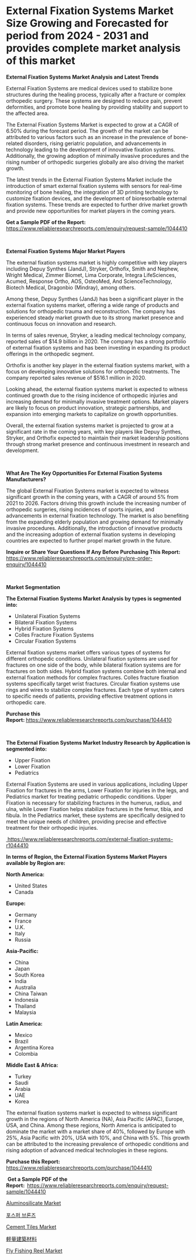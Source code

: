 <p><h1>External Fixation Systems Market Size Growing and Forecasted for period from 2024 - 2031 and provides complete market analysis of this market</h1></p><p><strong>External Fixation Systems Market Analysis and Latest Trends</strong></p>
<p><p>External Fixation Systems are medical devices used to stabilize bone structures during the healing process, typically after a fracture or complex orthopedic surgery. These systems are designed to reduce pain, prevent deformities, and promote bone healing by providing stability and support to the affected area.</p><p>The External Fixation Systems Market is expected to grow at a CAGR of 6.50% during the forecast period. The growth of the market can be attributed to various factors such as an increase in the prevalence of bone-related disorders, rising geriatric population, and advancements in technology leading to the development of innovative fixation systems. Additionally, the growing adoption of minimally invasive procedures and the rising number of orthopedic surgeries globally are also driving the market growth.</p><p>The latest trends in the External Fixation Systems Market include the introduction of smart external fixation systems with sensors for real-time monitoring of bone healing, the integration of 3D printing technology to customize fixation devices, and the development of bioresorbable external fixation systems. These trends are expected to further drive market growth and provide new opportunities for market players in the coming years.</p></p>
<p><strong>Get a Sample PDF of the Report:&nbsp;</strong> <a href="https://www.reliableresearchreports.com/enquiry/request-sample/1044410">https://www.reliableresearchreports.com/enquiry/request-sample/1044410</a></p>
<p>&nbsp;</p>
<p><strong>External Fixation Systems Major Market Players</strong></p>
<p><p>The external fixation systems market is highly competitive with key players including Depuy Synthes (JandJ), Stryker, Orthofix, Smith and Nephew, Wright Medical, Zimmer Biomet, Lima Corporate, Integra LifeSciences, Acumed, Response Ortho, AOS, OsteoMed, And ScienceTechnology, Biotech Medical, Dragonbio (Mindray), among others. </p><p>Among these, Depuy Synthes (JandJ) has been a significant player in the external fixation systems market, offering a wide range of products and solutions for orthopedic trauma and reconstruction. The company has experienced steady market growth due to its strong market presence and continuous focus on innovation and research.</p><p>In terms of sales revenue, Stryker, a leading medical technology company, reported sales of $14.9 billion in 2020. The company has a strong portfolio of external fixation systems and has been investing in expanding its product offerings in the orthopedic segment.</p><p>Orthofix is another key player in the external fixation systems market, with a focus on developing innovative solutions for orthopedic treatments. The company reported sales revenue of $516.1 million in 2020.</p><p>Looking ahead, the external fixation systems market is expected to witness continued growth due to the rising incidence of orthopedic injuries and increasing demand for minimally invasive treatment options. Market players are likely to focus on product innovation, strategic partnerships, and expansion into emerging markets to capitalize on growth opportunities.</p><p>Overall, the external fixation systems market is projected to grow at a significant rate in the coming years, with key players like Depuy Synthes, Stryker, and Orthofix expected to maintain their market leadership positions through strong market presence and continuous investment in research and development.</p></p>
<p>&nbsp;</p>
<p><strong>What Are The Key Opportunities For External Fixation Systems Manufacturers?</strong></p>
<p><p>The global External Fixation Systems market is expected to witness significant growth in the coming years, with a CAGR of around 5% from 2021 to 2026. Factors driving this growth include the increasing number of orthopedic surgeries, rising incidences of sports injuries, and advancements in external fixation technology. The market is also benefiting from the expanding elderly population and growing demand for minimally invasive procedures. Additionally, the introduction of innovative products and the increasing adoption of external fixation systems in developing countries are expected to further propel market growth in the future.</p></p>
<p><strong>Inquire or Share Your Questions If Any Before Purchasing This Report:</strong> <a href="https://www.reliableresearchreports.com/enquiry/pre-order-enquiry/1044410">https://www.reliableresearchreports.com/enquiry/pre-order-enquiry/1044410</a></p>
<p>&nbsp;</p>
<p><strong>Market Segmentation</strong></p>
<p><strong>The External Fixation Systems Market Analysis by types is segmented into:</strong></p>
<p><ul><li>Unilateral Fixation Systems</li><li>Bilateral Fixation Systems</li><li>Hybrid Fixation Systems</li><li>Colles Fracture Fixation Systems</li><li>Circular Fixation Systems</li></ul></p>
<p><p>External fixation systems market offers various types of systems for different orthopedic conditions. Unilateral fixation systems are used for fractures on one side of the body, while bilateral fixation systems are for fractures on both sides. Hybrid fixation systems combine both internal and external fixation methods for complex fractures. Colles fracture fixation systems specifically target wrist fractures. Circular fixation systems use rings and wires to stabilize complex fractures. Each type of system caters to specific needs of patients, providing effective treatment options in orthopedic care.</p></p>
<p><strong>Purchase this Report:&nbsp;</strong><a href="https://www.reliableresearchreports.com/purchase/1044410">https://www.reliableresearchreports.com/purchase/1044410</a></p>
<p>&nbsp;</p>
<p><strong>The External Fixation Systems Market Industry Research by Application is segmented into:</strong></p>
<p><ul><li>Upper Fixation</li><li>Lower Fixation</li><li>Pediatrics</li></ul></p>
<p><p>External Fixation Systems are used in various applications, including Upper Fixation for fractures in the arms, Lower Fixation for injuries in the legs, and Pediatrics market for treating pediatric orthopedic conditions. Upper Fixation is necessary for stabilizing fractures in the humerus, radius, and ulna, while Lower Fixation helps stabilize fractures in the femur, tibia, and fibula. In the Pediatrics market, these systems are specifically designed to meet the unique needs of children, providing precise and effective treatment for their orthopedic injuries.</p></p>
<p><a href="https://www.reliableresearchreports.com/external-fixation-systems-r1044410">&nbsp;https://www.reliableresearchreports.com/external-fixation-systems-r1044410</a></p>
<p><strong>In terms of Region, the External Fixation Systems Market Players available by Region are:</strong></p>
<p>
    <p> <strong> North America: </strong>
        <ul>
            <li>United States</li>
            <li>Canada</li>
        </ul>
        </p> 
    <p> <strong> Europe: </strong>
        <ul>
            <li>Germany</li>
            <li>France</li>
            <li>U.K.</li>
            <li>Italy</li>
            <li>Russia</li>
        </ul>
        </p> 
    <p> <strong> Asia-Pacific: </strong>
        <ul>
            <li>China</li>
            <li>Japan</li>
            <li>South Korea</li>
            <li>India</li>
            <li>Australia</li>
            <li>China Taiwan</li>
            <li>Indonesia</li>
            <li>Thailand</li>
            <li>Malaysia</li>
        </ul>
        </p> 
    <p> <strong> Latin America: </strong>
        <ul>
            <li>Mexico</li>
            <li>Brazil</li>
            <li>Argentina Korea</li>
            <li>Colombia</li>
        </ul>
        </p> 
    <p> <strong> Middle East & Africa: </strong>
        <ul>
            <li>Turkey</li>
            <li>Saudi</li>
            <li>Arabia</li>
            <li>UAE</li>
            <li>Korea</li>
        </ul>
    </p>
    </p>
<p><p>The external fixation systems market is expected to witness significant growth in the regions of North America (NA), Asia Pacific (APAC), Europe, USA, and China. Among these regions, North America is anticipated to dominate the market with a market share of 40%, followed by Europe with 25%, Asia Pacific with 20%, USA with 10%, and China with 5%. This growth can be attributed to the increasing prevalence of orthopedic conditions and rising adoption of advanced medical technologies in these regions.</p></p>
<p><strong>Purchase this Report: </strong><a href="https://www.reliableresearchreports.com/purchase/1044410">https://www.reliableresearchreports.com/purchase/1044410</a></p>
<p>&nbsp;<strong>Get a Sample PDF of the Report:&nbsp;&nbsp;</strong><a href="https://www.reliableresearchreports.com/enquiry/request-sample/1044410">https://www.reliableresearchreports.com/enquiry/request-sample/1044410</a></p>
<p><strong></strong></p>
<p><p><a href="https://issuu.com/reportprime-2/docs/aluminosilicate-market-size-2030.pptx">Aluminosilicate Market</a></p><p><a href="https://github.com/vskv4779xr1/Market-Research-Report-List-1/blob/main/715425119382.md">포스퍼 브론즈</a></p><p><a href="https://issuu.com/reportprime-2/docs/cement-tiles-market-size-2030.pptx">Cement Tiles Market</a></p><p><a href="https://github.com/EmoryYundt1935/Market-Research-Report-List-1/blob/main/199406720887.md">軽量建築材料</a></p><p><a href="https://github.com/dx0328/Market-Research-Report-List-2/blob/main/fly-fishing-reel-market.md">Fly Fishing Reel Market</a></p></p>